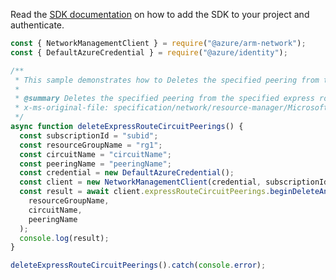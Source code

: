 Read the [SDK documentation](https://github.com/Azure/azure-sdk-for-js/blob/%40azure%2Farm-network_28.0.0/sdk/network/arm-network/README.md) on how to add the SDK to your project and authenticate.

```javascript
const { NetworkManagementClient } = require("@azure/arm-network");
const { DefaultAzureCredential } = require("@azure/identity");

/**
 * This sample demonstrates how to Deletes the specified peering from the specified express route circuit.
 *
 * @summary Deletes the specified peering from the specified express route circuit.
 * x-ms-original-file: specification/network/resource-manager/Microsoft.Network/stable/2021-08-01/examples/ExpressRouteCircuitPeeringDelete.json
 */
async function deleteExpressRouteCircuitPeerings() {
  const subscriptionId = "subid";
  const resourceGroupName = "rg1";
  const circuitName = "circuitName";
  const peeringName = "peeringName";
  const credential = new DefaultAzureCredential();
  const client = new NetworkManagementClient(credential, subscriptionId);
  const result = await client.expressRouteCircuitPeerings.beginDeleteAndWait(
    resourceGroupName,
    circuitName,
    peeringName
  );
  console.log(result);
}

deleteExpressRouteCircuitPeerings().catch(console.error);
```
